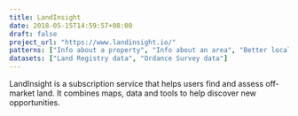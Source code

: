 ```yaml
---
title: LandInsight
date: 2018-05-15T14:59:57+08:00
draft: false
project_url: "https://www.landinsight.io/"
patterns: ["Info about a property", "Info about an area", "Better local plans"]
datasets: ["Land Registry data", "Ordance Survey data"]
---
```


LandInsight is a subscription service that helps users find and assess off-market land. It combines maps, data and tools to help discover new opportunities.
